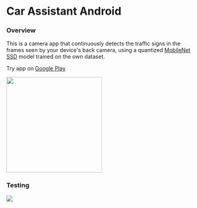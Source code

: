 # Car Assistant Android
### Overview
This is a camera app that continuously detects the traffic signs in the frames seen by your device's back camera, using a quantized [MobileNet SSD](https://github.com/tensorflow/models/tree/master/research/object_detection) model trained on the own dataset.

Try app on <a href="https://play.google.com/store/apps/details?id=com.carassistant">Google Play</a>

<img src="screens/stop.gif" alt="" width="250"/>

### Testing
[![](http://img.youtube.com/vi/RFsqi6xf3fw/0.jpg)](http://www.youtube.com/watch?v=RFsqi6xf3fw "")
